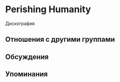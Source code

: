 # Perishing Humanity

Дискография

## Отношения с другими группами


## Обсуждения


## Упоминания

